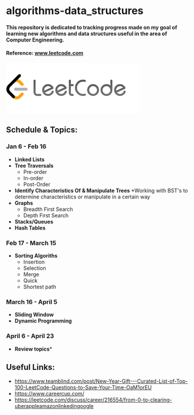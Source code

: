 # algorithms-data_structures
#### This repository is dedicated to tracking progress made on my goal of learning new algorithms and data structures useful in the area of Computer Engineering. 
 #### Reference: www.leetcode.com
 ![](images/lc.png)

## Schedule & Topics: 

### Jan 6 - Feb 16 
* **Linked Lists**
* **Tree Traversals**
    * Pre-order
    * In-order
    * Post-Order
* **Identify Characteristics Of & Manipulate Trees**
    *Working with BST's to determine characteristics or manipulate in a certain way
* **Graphs**
    * Breadth First Search
    * Depth First Search
* **Stacks/Queues**
* **Hash Tables**

### Feb 17 - March 15
* **Sorting Algoriths** 
    * Insertion 
    * Selection
    * Merge
    * Quick
    * Shortest path
    
### March 16 - April 5 
* **Sliding Window**
* **Dynamic Programming**

### April 6 - April 23
* **Review topics***

## Useful Links:
* https://www.teamblind.com/post/New-Year-Gift---Curated-List-of-Top-100-LeetCode-Questions-to-Save-Your-Time-OaM1orEU
* https://www.careercup.com/
* https://leetcode.com/discuss/career/216554/from-0-to-clearing-uberappleamazonlinkedingoogle
